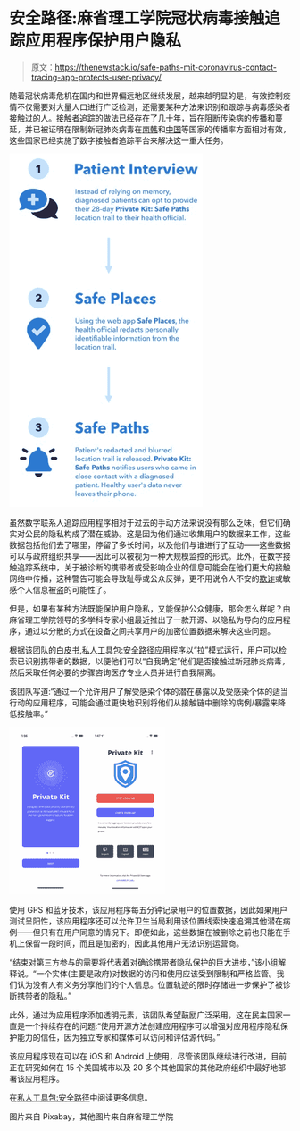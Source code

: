 # 安全路径:麻省理工学院冠状病毒接触追踪应用程序保护用户隐私

> 原文：<https://thenewstack.io/safe-paths-mit-coronavirus-contact-tracing-app-protects-user-privacy/>

随着冠状病毒危机在国内和世界偏远地区继续发展，越来越明显的是，有效控制疫情不仅需要对大量人口进行广泛检测，还需要某种方法来识别和跟踪与病毒感染者接触过的人。[接触者追踪](https://www.forbes.com/sites/brucelee/2020/04/17/what-is-contact-tracing-why-is-it-key-to-stop-covid-19-coronavirus/#75e2d6013e5e)的做法已经存在了几十年，旨在阻断传染病的传播和蔓延，并已被证明在限制新冠肺炎病毒在[南韩](https://www.newyorker.com/news/news-desk/seouls-radical-experiment-in-digital-contact-tracing)和[中国](https://futurism.com/contact-tracing-apps-china-coronavirus)等国家的传播率方面相对有效，这些国家已经实施了数字接触者追踪平台来解决这一重大任务。

[![](img/4b911b260c81092df23f81976c2fc1fa.png)](http://safepaths.mit.edu/)

虽然数字联系人追踪应用程序相对于过去的手动方法来说没有那么乏味，但它们确实对公民的隐私构成了潜在威胁。这是因为他们通过收集用户的数据来工作，这些数据包括他们去了哪里，停留了多长时间，以及他们与谁进行了互动——这些数据可以与政府组织共享——因此可以被视为一种大规模监控的形式。此外，在数字接触追踪系统中，关于被诊断的携带者或受影响企业的信息可能会在他们更大的接触网络中传播，这种警告可能会导致耻辱或公众反弹，更不用说令人不安的[欺诈](https://www.bbc.com/news/technology-52353720)或敏感个人信息被盗的可能性了。

但是，如果有某种方法既能保护用户隐私，又能保护公众健康，那会怎么样呢？由麻省理工学院领导的多学科专家小组最近推出了一款开源、以隐私为导向的应用程序，通过以分散的方式在设备之间共享用户的加密位置数据来解决这些问题。

根据该团队的[白皮书](https://arxiv.org/pdf/2003.08567.pdf),[私人工具包:安全路径](http://safepaths.mit.edu/)应用程序以“拉”模式运行，用户可以检索已识别携带者的数据，以便他们可以“自我确定”他们是否接触过新冠肺炎病毒，然后采取任何必要的步骤咨询医疗专业人员并进行自我隔离。

该团队写道:“通过一个允许用户了解受感染个体的潜在暴露以及受感染个体的适当行动的应用程序，可能会通过更快地识别将他们从接触链中删除的病例/暴露来降低接触率。”

[![](img/253dc8f85eec030475ac9d3d50e39771.png)](https://cdn.thenewstack.io/media/2020/04/b9e66c2d-private-kit-mit.png)

使用 GPS 和蓝牙技术，该应用程序每五分钟记录用户的位置数据，因此如果用户测试呈阳性，该应用程序还可以允许卫生当局利用该位置线索快速追溯其他潜在病例——但只有在用户同意的情况下。即便如此，这些数据在被删除之前也只能在手机上保留一段时间，而且是加密的，因此其他用户无法识别运营商。

“结束对第三方参与的需要将代表着对确诊携带者隐私保护的巨大进步，”该小组解释说。“一个实体(主要是政府)对数据的访问和使用应该受到限制和严格监管。我们认为没有人有义务分享他们的个人信息。位置轨迹的限时存储进一步保护了被诊断携带者的隐私。”

此外，通过为应用程序添加透明元素，该团队希望鼓励广泛采用，这在民主国家一直是一个持续存在的问题:“使用开源方法创建应用程序可以增强对应用程序隐私保护能力的信任，因为独立专家和媒体可以访问和评估源代码。”

该应用程序现在可以在 iOS 和 Android 上使用，尽管该团队继续进行改进，目前正在研究如何在 15 个美国城市以及 20 多个其他国家的其他政府组织中最好地部署该应用程序。

在[私人工具包:安全路径](http://safepaths.mit.edu/)中阅读更多信息。

图片来自 Pixabay，其他图片来自麻省理工学院

<svg xmlns:xlink="http://www.w3.org/1999/xlink" viewBox="0 0 68 31" version="1.1"><title>Group</title> <desc>Created with Sketch.</desc></svg>
